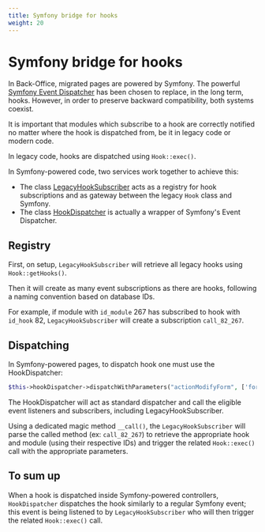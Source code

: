 ```yaml
---
title: Symfony bridge for hooks
weight: 20
---
```


# Symfony bridge for hooks

In Back-Office, migrated pages are powered by Symfony. The powerful [Symfony Event Dispatcher][sf-event-dispatcher] has been chosen to replace, in the long term, hooks. However, in order to preserve backward compatibility, both systems coexist.

It is important that modules which subscribe to a hook are correctly notified no matter where the hook is dispatched from, be it in legacy code or modern code.

In legacy code, hooks are dispatched using `Hook::exec()`.

In Symfony-powered code, two services work together to achieve this:

- The class [LegacyHookSubscriber][legacy-hook-subscriber] acts as a registry for hook subscriptions and as gateway between the legacy `Hook` class and Symfony.
- The class [HookDispatcher][sf-hook-dispatcher-class] is actually a wrapper of Symfony's Event Dispatcher.

## Registry

First, on setup, `LegacyHookSubscriber` will retrieve all legacy hooks using `Hook::getHooks()`.

Then it will create as many event subscriptions as there are hooks, following a naming convention based on database IDs.

For example, if module with `id_module` 267 has subscribed to hook with `id_hook` 82, `LegacyHookSubscriber` will create a subscription `call_82_267`.

## Dispatching

In Symfony-powered pages, to dispatch hook one must use the HookDispatcher:

```php
$this->hookDispatcher->dispatchWithParameters("actionModifyForm", ['form_builder' => $formBuilder]);
```

The HookDispatcher will act as standard dispatcher and call the eligible event listeners and subscribers, including LegacyHookSubscriber.

Using a dedicated magic method `__call()`, the `LegacyHookSubscriber` will parse the called method (ex: `call_82_267`) to retrieve the appropriate hook and module (using their respective IDs) and trigger the related `Hook::exec()` call with the appropriate parameters.

## To sum up

When a hook is dispatched inside Symfony-powered controllers, `HookDispatcher` dispatches the hook similarly to a regular Symfony event; this event is being listened to by `LegacyHookSubscriber` who will then trigger the related `Hook::exec()` call.

[sf-event-dispatcher]: https://symfony.com/doc/current/components/event_dispatcher.html
[sf-hook-dispatcher-class]: https://github.com/PrestaShop/PrestaShop/blob/1.7.6.0/src/Core/Hook/HookDispatcher.php
[legacy-hook-subscriber]: https://github.com/PrestaShop/PrestaShop/blob/1.7.6.0/src/Adapter/LegacyHookSubscriber.php
